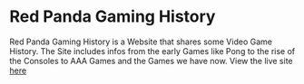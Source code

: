# Red Panda Gaming History

Red Panda Gaming History is a Website that shares some Video Game History. The Site includes infos from the early Games like Pong to the rise of the Consoles to AAA Games and the Games we have now. View the live site [here](https://duudlez.github.io/Red-Panda-Gaming-History/)